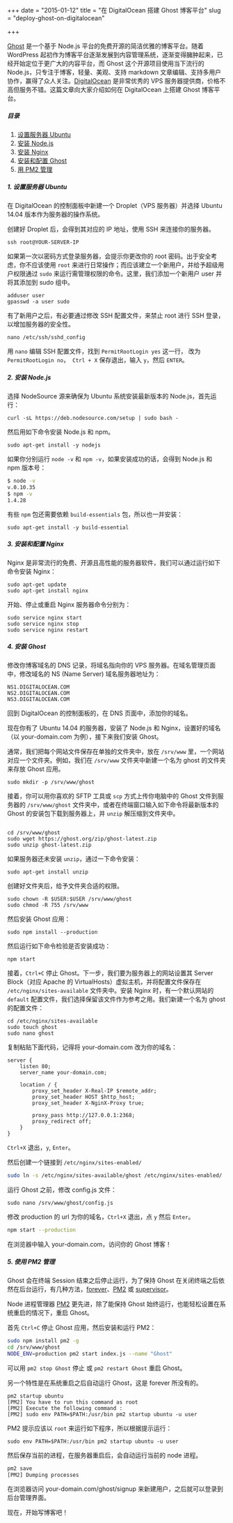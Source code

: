 +++
date = "2015-01-12"
title = "在 DigitalOcean 搭建 Ghost 博客平台"
slug = "deploy-ghost-on-digitalocean"

+++

[Ghost](https://ghost.org/) 是一个基于 Node.js 平台的免费开源的简洁优雅的博客平台。随着 WordPress 起初作为博客平台逐渐发展到内容管理系统，逐渐变得臃肿起来，已经开始定位于更广大的内容平台，而 Ghost 这个开源项目使用当下流行的 Node.js，只专注于博客，轻量、美观、支持 markdown 文章编辑、支持多用户协作，赢得了众人关注。[DigitalOcean](https://www.digitalocean.com/?refcode=f3851a9bdb88) 是非常优秀的 VPS 服务器提供商，价格不高但服务不错。这篇文章向大家介绍如何在 DigitalOcean 上搭建 Ghost 博客平台。

##### 目录

1. [设置服务器 Ubuntu](#1)
2. [安装 Node.js](#2)
3. [安装 Nginx](#3)
4. [安装和配置 Ghost](#4)
5. [用 PM2 管理](#5)

##### 1. 设置服务器 Ubuntu <a name="1"></a>

在 DigitalOcean 的控制面板中新建一个 Droplet（VPS 服务器）并选择 Ubuntu 14.04 版本作为服务器的操作系统。

创建好 Droplet 后，会得到其对应的 IP 地址，使用 SSH 来连接你的服务器。

```
ssh root@YOUR-SERVER-IP
```

如果第一次以密码方式登录服务器，会提示你更改你的 root 密码。出于安全考虑，你不应该使用 `root` 来进行日常操作；而应该建立一个新用户，并给予超级用户权限通过 `sudo` 来运行需管理权限的命令。这里，我们添加一个新用户 user 并将其添加到 sudo 组中。

```
adduser user
gpasswd -a user sudo
```

有了新用户之后，有必要通过修改 SSH 配置文件，来禁止 root 进行 SSH 登录，以增加服务器的安全性。

```
nano /etc/ssh/sshd_config
```

用 `nano` 编辑 SSH 配置文件，找到 `PermitRootLogin yes` 这一行， 改为 `PermitRootLogin no`，` Ctrl + X` 保存退出，输入 `y`，然后 `ENTER`。

##### 2. 安装 Node.js <a name="2"></a>

选择 NodeSource 源来确保为 Ubuntu 系统安装最新版本的 Node.js，首先运行：

```
curl -sL https://deb.nodesource.com/setup | sudo bash -
```

然后用如下命令安装 Node.js 和 npm。

```
sudo apt-get install -y nodejs
```

如果你分别运行 `node -v` 和 `npm -v`，如果安装成功的话，会得到 Node.js 和 npm 版本号：

```bash
$ node -v
v.0.10.35
$ npm -v
1.4.28
```

有些 `npm` 包还需要依赖 `build-essentials` 包，所以也一并安装：

```
sudo apt-get install -y build-essential
```

##### 3. 安装和配置 Nginx <a name="3"></a>

Nginx 是非常流行的免费、开源且高性能的服务器软件，我们可以通过运行如下命令安装 Nginx：

```
sudo apt-get update
sudo apt-get install nginx
```

开始、停止或重启 Nginx 服务器命令分别为：

```
sudo service nginx start
sudo service nginx stop
sudo service nginx restart
```

##### 4. 安装 Ghost <a name="4"></a>

修改你博客域名的 DNS 记录，将域名指向你的 VPS 服务器。在域名管理页面中，修改域名的 NS (Name Server) 域名服务器地址为：

```
NS1.DIGITALOCEAN.COM
NS2.DIGITALOCEAN.COM
NS3.DIGITALOCEAN.COM
```

回到 DigitalOcean 的控制面板的，在 DNS 页面中，添加你的域名。

现在你有了 Ubuntu 14.04 的服务器，安装了 Node.js 和 Nginx，设置好的域名（以 your-domain.com 为例），接下来我们安装 Ghost。

通常，我们把每个网站文件保存在单独的文件夹中，放在 `/srv/www` 里，一个网站对应一个文件夹。例如，我们在 `/srv/www` 文件夹中新建一个名为 ghost 的文件夹来存放 Ghost 应用。

```
sudo mkdir -p /srv/www/ghost
```

接着，你可以用你喜欢的 SFTP 工具或 `scp` 方式上传你电脑中的 Ghost 文件到服务器的 `/srv/www/ghost` 文件夹中，或者在终端窗口输入如下命令将最新版本的 Ghost 的安装包下载到服务器上，并 `unzip` 解压缩到文件夹中。

```

cd /srv/www/ghost
sudo wget https://ghost.org/zip/ghost-latest.zip  
sudo unzip ghost-latest.zip
```

如果服务器还未安装 `unzip`，通过一下命令安装：

```
sudo apt-get install unzip
```

创建好文件夹后，给予文件夹合适的权限。

```
sudo chown -R $USER:$USER /srv/www/ghost
sudo chmod -R 755 /srv/www
```


然后安装 Ghost 应用：

```
sudo npm install --production
```

然后运行如下命令检验是否安装成功：

```
npm start
```

接着，`Ctrl+C` 停止 Ghost。下一步，我们要为服务器上的网站设置其 Server Block（对应 Apache 的 VirtualHosts）虚拟主机，并将配置文件保存在 `/etc/nginx/sites-available` 文件夹中。安装 Nginx 时，有一个默认网站的 `default` 配置文件，我们选择保留该文件作为参考之用。我们新建一个名为 ghost 的配置文件：

```
cd /etc/nginx/sites-available
sudo touch ghost
sudo nano ghost
```

复制粘贴下面代码，记得将 your-domain.com 改为你的域名：

```nginx
server {
    listen 80;
    server_name your-domain.com;

    location / {
        proxy_set_header X-Real-IP $remote_addr;
        proxy_set_header HOST $http_host;
        proxy_set_header X-NginX-Proxy true;

        proxy_pass http://127.0.0.1:2368;
        proxy_redirect off;
    }
}
```

`Ctrl+X` 退出，`y`, `Enter`。

然后创建一个链接到 `/etc/nginx/sites-enabled/`

```bash
sudo ln -s /etc/nginx/sites-available/ghost /etc/nginx/sites-enabled/
```

运行 Ghost 之前，修改 config.js 文件：

```
sudo nano /srv/www/ghost/config.js
```

修改 production 的 url 为你的域名，`Ctrl+X` 退出，点 `y` 然后 `Enter`。


```bash
npm start --production
```

在浏览器中输入 your-domain.com，访问你的 Ghost 博客！

##### 5. 使用 PM2 管理 <a name="5"></a>

Ghost 会在终端 Session 结束之后停止运行，为了保持 Ghost 在关闭终端之后依然在后台运行，有几种方法，[forever](https://npmjs.org/package/forever)、[PM2](https://github.com/Unitech/pm2) 或 [supervisor](http://supervisord.org/)。

Node 进程管理器 [PM2](https://github.com/Unitech/pm2) 更先进，除了能保持 Ghost 始终运行，也能轻松设置在系统重启的情况下，重启 Ghost。

首先 `Ctrl+C` 停止 Ghost 应用，然后安装和运行 PM2：

```bash
sudo npm install pm2 -g
cd /srv/www/ghost
NODE_ENV=production pm2 start index.js --name "Ghost"
```

可以用 `pm2 stop Ghost` 停止 或 `pm2 restart Ghost` 重启 Ghost。

另一个特性是在系统重启之后自动运行 Ghost，这是 forever 所没有的。

```
pm2 startup ubuntu
[PM2] You have to run this command as root
[PM2] Execute the following command :
[PM2] sudo env PATH=$PATH:/usr/bin pm2 startup ubuntu -u user
```

PM2 提示应该以 `root` 来运行如下程序，所以根据提示运行：
```
sudo env PATH=$PATH:/usr/bin pm2 startup ubuntu -u user
```

然后保存当前的进程，在服务器重启后，会自动运行当前的 node 进程。

```bash
pm2 save
[PM2] Dumping processes
```

在浏览器访问 your-domain.com/ghost/signup 来新建用户，之后就可以登录到后台管理界面。

现在，开始写博客吧！
